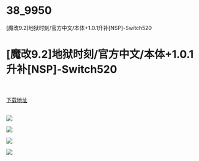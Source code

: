 # 38_9950
[魔改9.2]地狱时刻/官方中文/本体+1.0.1升补[NSP]-Switch520
# [魔改9.2]地狱时刻/官方中文/本体+1.0.1升补[NSP]-Switch520
 <br/></br>
[下载地址](https://www.switch520.cc/article/9950 "下载地址")
<br/></br>

<p><img src="https://www.switch520.cc/muke_img/upload_art_editor_20210226-1_a6dee45c06af25a2cd3a5516a885db5b.jpg"></p>
<p><img src="https://www.switch520.cc/muke_img/upload_art_editor_20210226-1_cc097039fdfdfee08fd8a6e5e15944da.jpg"></p>
<p><img src="https://www.switch520.cc/muke_img/upload_art_editor_20210226-1_fba6562af4f459870e777d536b74297a.jpg"></p>
<p><img src="https://www.switch520.cc/muke_img/upload_art_editor_20210226-1_1f831800a42679f84fa387fb6259b83b.jpg"></p>
<p><strong>&nbsp;</strong></p>
